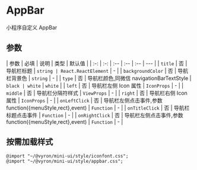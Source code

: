 # AppBar

小程序自定义 AppBar

## 参数

| 参数 | 必填 | 说明 | 类型 | 默认值 |
| :-: | :-: | :-- | :-- | :-- | --- |
| `title` | 否 | 导航栏标题 | `string | React.ReactElement` | - |
| `backgroundColor` | 否 | 导航栏背景色 | `string` | - |
| `type` | 否 | 导航栏颜色,同微信 navigationBarTextStyle | `black | white` | `white` |
| `left` | 否 | 导航栏左侧 Icon 属性 | `IconProps` | - |
| `middle` | 否 | 导航栏分隔符样式 | `ViewProps` | - |
| `right` | 否 | 导航栏右侧 Icon 属性 | `IconProps` | - |
| `onLeftClick` | 否 | 导航栏左侧点击事件,参数 function({menuStyle,rect},event) | `Function` | - |
| `onTitleClick` | 否 | 导航栏标题点击事件 | `Function` | - |
| `onRightClick` | 否 | 导航栏左侧点击事件,参数 function({menuStyle,rect},event) | `Function` | - |

## 按需加载样式

```less
@import "~/@vyron/mini-ui/style/iconfont.css";
@import "~/@vyron/mini-ui/style/appbar.css";
```
